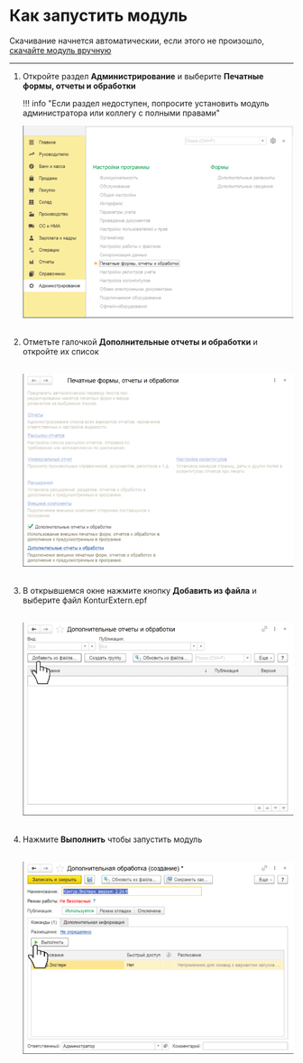 # Как запустить модуль

Скачивание начнется автоматическии, если этого не произошло, <a id="raw-url" href="https://update.kontur.ru/1c/v1/kext/data-processor">скачайте модуль вручную</a>

---

1. Откройте раздел **Администрирование** и выберите **Печатные формы, отчеты и обработки**

    !!! info "Если раздел недоступен, попросите установить модуль администратора или коллегу с полными правами"

    ![step1](./img/step1.png)
    <br/><br/>

2. Отметьте галочкой **Дополнительные отчеты и обработки** и откройте их список

    <br/>![step2](./img/step2.png)
    <br/><br/>

3. В открывшемся окне нажмите кнопку **Добавить из файла** и выберите файл KonturExtern.epf

    <br/>![step3](./img/step3.png)
    <br/><br/>

4. Нажмите **Выполнить** чтобы запустить модуль

    <br/>![step4](./img/step4.png)
    <br/><br/>
